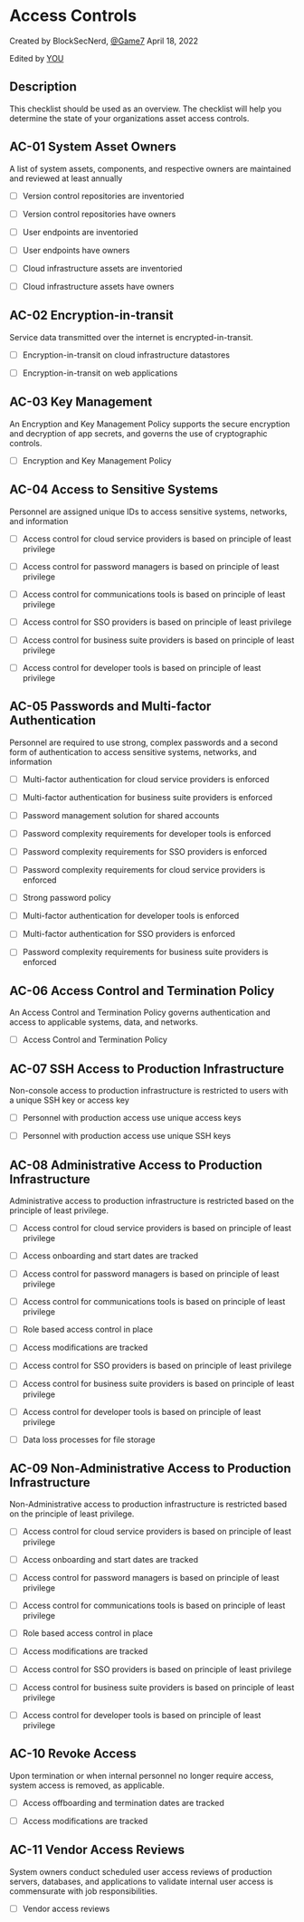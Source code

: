# Access Controls
Created by BlockSecNerd, [@Game7](https://game7.io/)
April 18, 2022

Edited by [YOU](#)

## Description
This checklist should be used as an overview. The checklist will help you determine the state of your organizations asset access controls.

## AC-01 System Asset Owners
A list of system assets, components, and respective owners are maintained and reviewed at least annually

- [ ] Version control repositories are inventoried

- [ ] Version control repositories have owners

- [ ] User endpoints are inventoried

- [ ] User endpoints have owners

- [ ] Cloud infrastructure assets are inventoried

- [ ] Cloud infrastructure assets have owners


## AC-02 Encryption-in-transit
Service data transmitted over the internet is encrypted-in-transit.

- [ ] Encryption-in-transit on cloud infrastructure datastores

- [ ] Encryption-in-transit on web applications

##  AC-03 Key Management 
An Encryption and Key Management Policy supports the secure encryption and decryption of app secrets, and governs the use of cryptographic controls.

- [ ] Encryption and Key Management Policy

##  AC-04 Access to Sensitive Systems
Personnel are assigned unique IDs to access sensitive systems, networks, and information

- [ ] Access control for cloud service providers is based on principle of least privilege

- [ ] Access control for password managers is based on principle of least privilege

- [ ] Access control for communications tools is based on principle of least privilege

- [ ] Access control for SSO providers is based on principle of least privilege

- [ ] Access control for business suite providers is based on principle of least privilege

- [ ] Access control for developer tools is based on principle of least privilege


## AC-05 Passwords and Multi-factor Authentication
Personnel are required to use strong, complex passwords and a second form of authentication to access sensitive systems, networks, and information

- [ ] Multi-factor authentication for cloud service providers is enforced

- [ ] Multi-factor authentication for business suite providers is enforced

- [ ] Password management solution for shared accounts

- [ ] Password complexity requirements for developer tools is enforced

- [ ] Password complexity requirements for SSO providers is enforced

- [ ] Password complexity requirements for cloud service providers is enforced

- [ ] Strong password policy

- [ ] Multi-factor authentication for developer tools is enforced

- [ ] Multi-factor authentication for SSO providers is enforced

- [ ] Password complexity requirements for business suite providers is enforced



## AC-06 Access Control and Termination Policy
An Access Control and Termination Policy governs authentication and access to applicable systems, data, and networks.

- [ ] Access Control and Termination Policy



## AC-07 SSH Access to Production Infrastructure
Non-console access to production infrastructure is restricted to users with a unique SSH key or access key

- [ ] Personnel with production access use unique access keys

- [ ] Personnel with production access use unique SSH keys



## AC-08 Administrative Access to Production Infrastructure
Administrative access to production infrastructure is restricted based on the principle of least privilege.

- [ ] Access control for cloud service providers is based on principle of least privilege

- [ ] Access onboarding and start dates are tracked

- [ ] Access control for password managers is based on principle of least privilege

- [ ] Access control for communications tools is based on principle of least privilege

- [ ] Role based access control in place

- [ ] Access modifications are tracked

- [ ] Access control for SSO providers is based on principle of least privilege

- [ ] Access control for business suite providers is based on principle of least privilege

- [ ] Access control for developer tools is based on principle of least privilege

- [ ] Data loss processes for file storage

## AC-09 Non-Administrative Access to Production Infrastructure
Non-Administrative access to production infrastructure is restricted based on the principle of least privilege.

- [ ] Access control for cloud service providers is based on principle of least privilege

- [ ] Access onboarding and start dates are tracked

- [ ] Access control for password managers is based on principle of least privilege

- [ ] Access control for communications tools is based on principle of least privilege

- [ ] Role based access control in place

- [ ] Access modifications are tracked

- [ ] Access control for SSO providers is based on principle of least privilege

- [ ] Access control for business suite providers is based on principle of least privilege

- [ ] Access control for developer tools is based on principle of least privilege

## AC-10 Revoke Access
Upon termination or when internal personnel no longer require access, system access is removed, as applicable.

- [ ] Access offboarding and termination dates are tracked

- [ ] Access modifications are tracked

## AC-11 Vendor Access Reviews
System owners conduct scheduled user access reviews of production servers, databases, and applications to validate internal user access is commensurate with job responsibilities.

- [ ] Vendor access reviews

